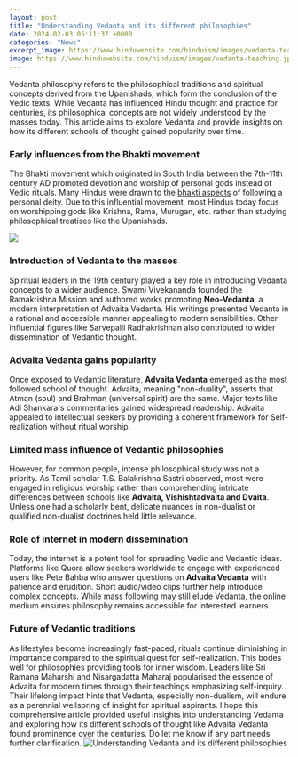 ```yaml
---
layout: post
title: "Understanding Vedanta and its different philosophies"
date: 2024-02-03 05:11:37 +0000
categories: "News"
excerpt_image: https://www.hinduwebsite.com/hinduism/images/vedanta-teaching.jpg
image: https://www.hinduwebsite.com/hinduism/images/vedanta-teaching.jpg
---
```


Vedanta philosophy refers to the philosophical traditions and spiritual concepts derived from the Upanishads, which form the conclusion of the Vedic texts. While Vedanta has influenced Hindu thought and practice for centuries, its philosophical concepts are not widely understood by the masses today. This article aims to explore Vedanta and provide insights on how its different schools of thought gained popularity over time.
### Early influences from the Bhakti movement 
The Bhakti movement which originated in South India between the 7th-11th century AD promoted devotion and worship of personal gods instead of Vedic rituals. Many Hindus were drawn to the [bhakti aspects](https://yt.io.vn/collection/alfieri) of following a personal deity. Due to this influential movement, most Hindus today focus on worshipping gods like Krishna, Rama, Murugan, etc. rather than studying philosophical treatises like the Upanishads. 

![](https://www.travelooz.com/image/cache/catalog/spiritual/the-philosophy-of-vedanta-and-its-role-in-indian-spirituality-1840x920.jpg)
### Introduction of Vedanta to the masses
Spiritual leaders in the 19th century played a key role in introducing Vedanta concepts to a wider audience. Swami Vivekananda founded the Ramakrishna Mission and authored works promoting **Neo-Vedanta**, a modern interpretation of Advaita Vedanta. His writings presented Vedanta in a rational and accessible manner appealing to modern sensibilities. Other influential figures like Sarvepalli Radhakrishnan also contributed to wider dissemination of Vedantic thought.
### Advaita Vedanta gains popularity
Once exposed to Vedantic literature, **Advaita Vedanta** emerged as the most followed school of thought. Advaita, meaning "non-duality", asserts that Atman (soul) and Brahman (universal spirit) are the same. Major texts like Adi Shankara's commentaries gained widespread readership. Advaita appealed to intellectual seekers by providing a coherent framework for Self-realization without ritual worship. 
### Limited mass influence of Vedantic philosophies 
However, for common people, intense philosophical study was not a priority. As Tamil scholar T.S. Balakrishna Sastri observed, most were engaged in religious worship rather than comprehending intricate differences between schools like **Advaita, Vishishtadvaita and Dvaita**. Unless one had a scholarly bent, delicate nuances in non-dualist or qualified non-dualist doctrines held little relevance.
### Role of internet in modern dissemination
Today, the internet is a potent tool for spreading Vedic and Vedantic ideas. Platforms like Quora allow seekers worldwide to engage with experienced users like Pete Bahba who answer questions on **Advaita Vedanta** with patience and erudition. Short audio/video clips further help introduce complex concepts. While mass following may still elude Vedanta, the online medium ensures philosophy remains accessible for interested learners.
### Future of Vedantic traditions 
As lifestyles become increasingly fast-paced, rituals continue diminishing in importance compared to the spiritual quest for self-realization. This bodes well for philosophies providing tools for inner wisdom. Leaders like Sri Ramana Maharshi and Nisargadatta Maharaj popularised the essence of Advaita for modern times through their teachings emphasizing self-inquiry. Their lifelong impact hints that Vedanta, especially non-dualism, will endure as a perennial wellspring of insight for spiritual aspirants. 
I hope this comprehensive article provided useful insights into understanding Vedanta and exploring how its different schools of thought like Advaita Vedanta found prominence over the centuries. Do let me know if any part needs further clarification.
![Understanding Vedanta and its different philosophies](https://www.hinduwebsite.com/hinduism/images/vedanta-teaching.jpg)